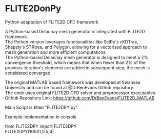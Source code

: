 # FLITE2DonPy
Python adaptation of FLITE2D CFD framework

A Python-based Delaunay mesh generator is integrated with FLITE2D framework.  
The Python version leverages functionalities like SciPy's cKDTree, Shapely's STRtree, and Polygon, allowing for a vectorised approach to mesh generation and more efficient computations.  
The Python-based Delaunay mesh generator is designed to meet a 2% convergence threshold, which means that when fewer than 2% of the previous iteration's elements are added in subsequent step, the mesh is considered converged.   

The original MATLAB based framework was developed at Swansea University and can be found at @DrBenEvans Github repository.  
The code uses original FLITE2D CFD solver and preprocessor executables.  
Github Repository Link: https://github.com/DrBenEvans/FLITE2D_MATLAB  

Main Script is titled "FLITE2DPY.py".  

Example Implementation in console  

from FLITE2DPY import FLITE2DPY  
FLITE2DPY(10001,0.5,4)  
